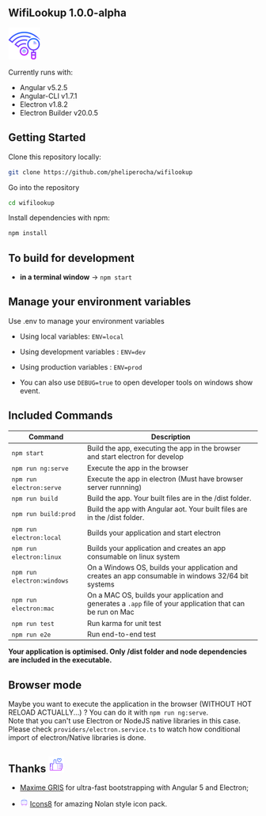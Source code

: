 ## WifiLookup 1.0.0-alpha

![Wifi Lookup](/src/assets/icon/icons8-wi-fi-64.png)

Currently runs with:

- Angular v5.2.5
- Angular-CLI v1.7.1
- Electron v1.8.2
- Electron Builder v20.0.5


## Getting Started

Clone this repository locally:

``` bash
git clone https://github.com/pheliperocha/wifilookup
```

Go into the repository

``` bash
cd wifilookup
```

Install dependencies with npm:

``` bash
npm install
```

## To build for development

- **in a terminal window** -> `npm start`

## Manage your environment variables

Use .env to manage your environment variables

- Using local variables:  `ENV=local`
- Using development variables :  `ENV=dev`
- Using production variables  :  `ENV=prod`

- You can also use `DEBUG=true` to open developer tools on windows show event.

## Included Commands

|Command|Description|
|--|--|
|`npm start`| Build the app, executing the app in the browser and start electron for develop |
|`npm run ng:serve`| Execute the app in the browser |
|`npm run electron:serve`| Execute the app in electron (Must have browser server runnning) |
|`npm run build`| Build the app. Your built files are in the /dist folder. |
|`npm run build:prod`| Build the app with Angular aot. Your built files are in the /dist folder. |
|`npm run electron:local`| Builds your application and start electron |
|`npm run electron:linux`| Builds your application and creates an app consumable on linux system |
|`npm run electron:windows`| On a Windows OS, builds your application and creates an app consumable in windows 32/64 bit systems |
|`npm run electron:mac`|  On a MAC OS, builds your application and generates a `.app` file of your application that can be run on Mac |
|`npm run test`|  Run karma for unit test |
|`npm run e2e`|  Run end-to-end test |

**Your application is optimised. Only /dist folder and node dependencies are included in the executable.**

## Browser mode

Maybe you want to execute the application in the browser (WITHOUT HOT RELOAD ACTUALLY...) ? You can do it with `npm run ng:serve`.  
Note that you can't use Electron or NodeJS native libraries in this case. Please check `providers/electron.service.ts` to watch how conditional import of electron/Native libraries is done.

## Thanks ![](/src/assets/icon/icons8-like-32.png)

* [Maxime GRIS](https://github.com/maximegris) for ultra-fast bootstrapping with Angular 5 and Electron;

* ![Icons8](/src/assets/icon/icons8-icons8-16.png) [Icons8](https://icons8.com/) for amazing Nolan style icon pack.
